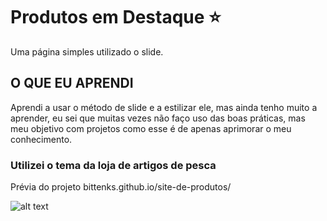 # Produtos em Destaque ⭐

Uma página simples utilizado o slide. <br/>
## O QUE EU APRENDI <br/>
Aprendi a usar o método de slide e a estilizar ele, mas ainda tenho muito a aprender, eu sei que muitas vezes não faço uso das boas práticas, mas meu objetivo com projetos como esse é
de apenas aprimorar o meu conhecimento.
<br/>
### Utilizei o tema da loja de artigos de pesca <br/>

Prévia do projeto
bittenks.github.io/site-de-produtos/

![alt text](https://github.com/bittenks/site-de-produtos/blob/main/destaque-produtos.gif)
